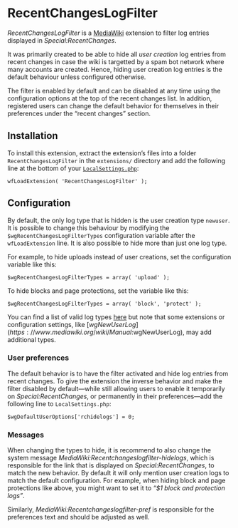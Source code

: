 # RecentChangesLogFilter

*RecentChangesLogFilter* is a [MediaWiki](http://mediawiki.org) extension to filter log entries displayed in *Special:RecentChanges*.

It was primarily created to be able to hide all *user creation* log entries from recent changes in case the wiki is targetted by a spam bot network where many accounts are created. Hence, hiding user creation log entries is the default behaviour unless configured otherwise.

The filter is enabled by default and can be disabled at any time using the configuration options at the top of the recent changes list. In addition, registered users can change the default behavior for themselves in their preferences under the “recent changes” section.

## Installation

To install this extension, extract the extension’s files into a folder `RecentChangesLogFilter` in the `extensions/` directory and add the following line at the bottom of your [`LocalSettings.php`](https://mediawiki.org/wiki/Manual:LocalSettings.php):

    wfLoadExtension( 'RecentChangesLogFilter' );

## Configuration

By default, the only log type that is hidden is the user creation type `newuser`. It is possible to change this behaviour by modifying the `$wgRecentChangesLogFilterTypes` configuration variable after the `wfLoadExtension` line. It is also possible to hide more than just one log type.

For example, to hide uploads instead of user creations, set the configuration variable like this:

    $wgRecentChangesLogFilterTypes = array( 'upload' );

To hide blocks and page protections, set the variable like this:

    $wgRecentChangesLogFilterTypes = array( 'block', 'protect' );

You can find a list of valid log types [here](https://www.mediawiki.org/wiki/Manual:$wgLogTypes) but note that some extensions or configuration settings, like [$wgNewUserLog](https://www.mediawiki.org/wiki/Manual:$wgNewUserLog), may add additional types.

### User preferences

The default behavior is to have the filter activated and hide log entries from recent changes. To give the extension the inverse behavior and make the filter disabled by default—while still allowing users to enable it temporarily on *Special:RecentChanges*, or permanently in their preferences—add the following line to `LocalSettings.php`:

    $wgDefaultUserOptions['rchidelogs'] = 0;

### Messages

When changing the types to hide, it is recommend to also change the system message *MediaWiki:Recentchangeslogfilter-hidelogs*, which is responsible for the link that is displayed on *Special:RecentChanges*, to match the new behavior. By default it will only mention user creation logs to match the default configuration. For example, when hiding block and page protections like above, you might want to set it to *“$1 block and protection logs”*.

Similarly, *MediaWiki:Recentchangeslogfilter-pref* is responsible for the preferences text and should be adjusted as well.
